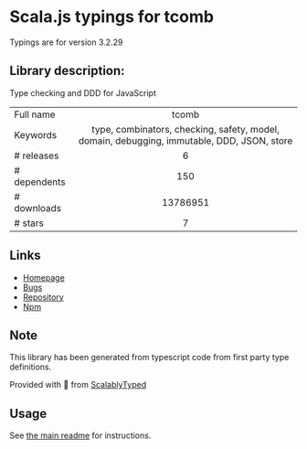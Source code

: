 
# Scala.js typings for tcomb

Typings are for version 3.2.29

## Library description:
Type checking and DDD for JavaScript

|                    |                 |
| ------------------ | :-------------: |
| Full name          | tcomb |
| Keywords           | type, combinators, checking, safety, model, domain, debugging, immutable, DDD, JSON, store |
| # releases         | 6 |
| # dependents       | 150 |
| # downloads        | 13786951 |
| # stars            | 7 |

## Links
- [Homepage](https://github.com/gcanti/tcomb)
- [Bugs](https://github.com/gcanti/tcomb/issues)
- [Repository](https://github.com/gcanti/tcomb)
- [Npm](https://www.npmjs.com/package/tcomb)
    


## Note
This library has been generated from typescript code from first party type definitions.

Provided with :purple_heart: from [ScalablyTyped](https://github.com/oyvindberg/ScalablyTyped)

## Usage
See [the main readme](../../readme.md) for instructions.


